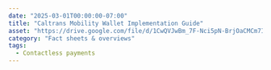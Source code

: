```yaml
---
date: "2025-03-01T00:00:00-07:00"
title: "Caltrans Mobility Wallet Implementation Guide"
asset: "https://drive.google.com/file/d/1CwQVJwBm_7F-Nci5pN-BrjOaCMCm7IsO/view?usp=sharing"
category: "Fact sheets & overviews"
tags:
  - Contactless payments
---
```

